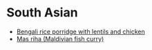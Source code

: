 # South Asian

- [Bengali rice porridge with lentils and chicken](../recipes/bengali-rice-porridge-with-lentils-and-chicken.md)
- [Mas riha (Maldivian fish curry)](../recipes/mas-riha-(maldivian-fish-curry).md)
